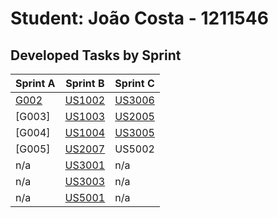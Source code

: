 # Student: João Costa - 1211546

## Developed Tasks by Sprint
| Sprint A                                        | Sprint B                            | Sprint C                            |
|-------------------------------------------------|-------------------------------------|-------------------------------------|
| [G002](DomainModel/DM-Domain_Driven_Design.svg) | [US1002](SprintB/US_1002/readme.md) | [US3006](SprintC/US_3006/readme.md) |
| [G003]                                          | [US1003](SprintB/US_1003/readme.md) | [US2005](SprintC/US_2005/readme.md) |
| [G004]                                          | [US1004](SprintB/US_1004/readme.md) | [US3005](SprintC/US_3005/readme.md) |
| [G005]                                          | [US2007](SprintB/US_2007/readme.md) | US5002                              |
| n/a                                             | [US3001](SprintB/US_3001/readme.md) | n/a                                 |
| n/a                                             | [US3003](SprintB/US_3003/readme.md) | n/a                                 |
| n/a                                             | [US5001](SprintB/US_5001/readme.md) | n/a                                 |
